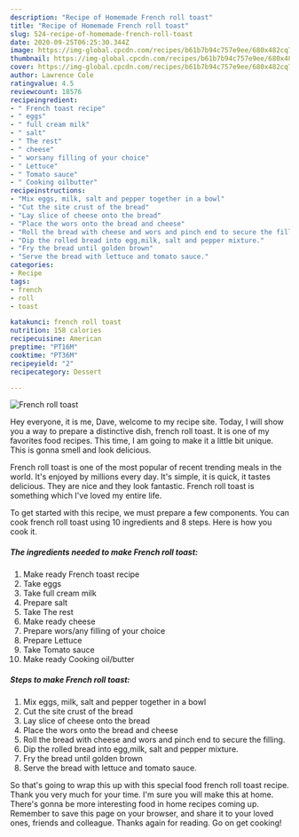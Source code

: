 ```yaml
---
description: "Recipe of Homemade French roll toast"
title: "Recipe of Homemade French roll toast"
slug: 524-recipe-of-homemade-french-roll-toast
date: 2020-09-25T06:25:30.344Z
image: https://img-global.cpcdn.com/recipes/b61b7b94c757e9ee/680x482cq70/french-roll-toast-recipe-main-photo.jpg
thumbnail: https://img-global.cpcdn.com/recipes/b61b7b94c757e9ee/680x482cq70/french-roll-toast-recipe-main-photo.jpg
cover: https://img-global.cpcdn.com/recipes/b61b7b94c757e9ee/680x482cq70/french-roll-toast-recipe-main-photo.jpg
author: Lawrence Cole
ratingvalue: 4.5
reviewcount: 18576
recipeingredient:
- " French toast recipe"
- " eggs"
- " full cream milk"
- " salt"
- " The rest"
- " cheese"
- " worsany filling of your choice"
- " Lettuce"
- " Tomato sauce"
- " Cooking oilbutter"
recipeinstructions:
- "Mix eggs, milk, salt and pepper together in a bowl"
- "Cut the site crust of the bread"
- "Lay slice of cheese onto the bread"
- "Place the wors onto the bread and cheese"
- "Roll the bread with cheese and wors and pinch end to secure the filling."
- "Dip the rolled bread into egg,milk, salt and pepper mixture."
- "Fry the bread until golden brown"
- "Serve the bread with lettuce and tomato sauce."
categories:
- Recipe
tags:
- french
- roll
- toast

katakunci: french roll toast 
nutrition: 158 calories
recipecuisine: American
preptime: "PT16M"
cooktime: "PT36M"
recipeyield: "2"
recipecategory: Dessert

---
```



![French roll toast](https://img-global.cpcdn.com/recipes/b61b7b94c757e9ee/680x482cq70/french-roll-toast-recipe-main-photo.jpg)

Hey everyone, it is me, Dave, welcome to my recipe site. Today, I will show you a way to prepare a distinctive dish, french roll toast. It is one of my favorites food recipes. This time, I am going to make it a little bit unique. This is gonna smell and look delicious.

French roll toast is one of the most popular of recent trending meals in the world. It's enjoyed by millions every day. It's simple, it is quick, it tastes delicious. They are nice and they look fantastic. French roll toast is something which I've loved my entire life.




To get started with this recipe, we must prepare a few components. You can cook french roll toast using 10 ingredients and 8 steps. Here is how you cook it.

<!--inarticleads1-->

##### The ingredients needed to make French roll toast:

1. Make ready  French toast recipe
1. Take  eggs
1. Take  full cream milk
1. Prepare  salt
1. Take  The rest
1. Make ready  cheese
1. Prepare  wors/any filling of your choice
1. Prepare  Lettuce
1. Take  Tomato sauce
1. Make ready  Cooking oil/butter




<!--inarticleads2-->

##### Steps to make French roll toast:

1. Mix eggs, milk, salt and pepper together in a bowl
1. Cut the site crust of the bread
1. Lay slice of cheese onto the bread
1. Place the wors onto the bread and cheese
1. Roll the bread with cheese and wors and pinch end to secure the filling.
1. Dip the rolled bread into egg,milk, salt and pepper mixture.
1. Fry the bread until golden brown
1. Serve the bread with lettuce and tomato sauce.




So that's going to wrap this up with this special food french roll toast recipe. Thank you very much for your time. I'm sure you will make this at home. There's gonna be more interesting food in home recipes coming up. Remember to save this page on your browser, and share it to your loved ones, friends and colleague. Thanks again for reading. Go on get cooking!
